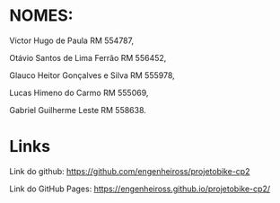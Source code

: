 # NOMES:
Victor Hugo de Paula RM 554787,

Otávio Santos de Lima Ferrão RM 556452, 

Glauco Heitor Gonçalves e Silva RM 555978,  

Lucas Himeno do Carmo RM 555069, 

Gabriel Guilherme Leste RM 558638.

# Links

Link do github: https://github.com/engenheiross/projetobike-cp2


Link do GitHub Pages: https://engenheiross.github.io/projetobike-cp2/
